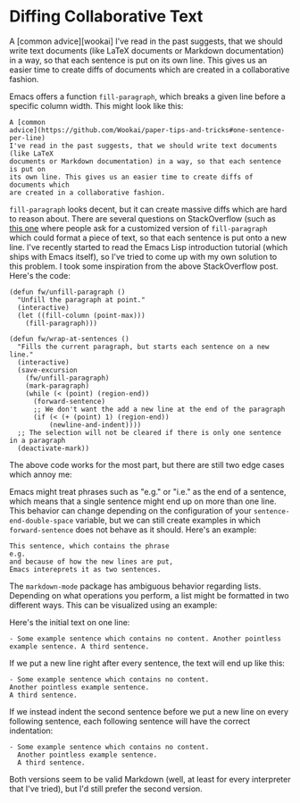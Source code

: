 # Diffing Collaborative Text

A [common advice][wookai] I've read in the past suggests, that we should write
text documents (like LaTeX documents or Markdown documentation) in a way, so
that each sentence is put on its own line. This gives us an easier time to
create diffs of documents which are created in a collaborative fashion.

Emacs offers a function `fill-paragraph`, which breaks a given line before a
specific column width. This might look like this:

``` plaintext
A [common
advice](https://github.com/Wookai/paper-tips-and-tricks#one-sentence-per-line)
I've read in the past suggests, that we should write text documents (like LaTeX
documents or Markdown documentation) in a way, so that each sentence is put on
its own line. This gives us an easier time to create diffs of documents which
are created in a collaborative fashion.
```

`fill-paragraph` looks decent, but it can create massive diffs which are hard to
reason about. There are several questions on StackOverflow (such as [this
one][stackoverflow] where people ask for a customized version of
`fill-paragraph` which could format a piece of text, so that each sentence is
put onto a new line. I've recently started to read the Emacs Lisp introduction
tutorial (which ships with Emacs itself), so I've tried to come up with my own
solution to this problem. I took some inspiration from the above StackOverflow
post. Here's the code:

``` emacs-lisp
(defun fw/unfill-paragraph ()
  "Unfill the paragraph at point."
  (interactive)
  (let ((fill-column (point-max)))
    (fill-paragraph)))

(defun fw/wrap-at-sentences ()
  "Fills the current paragraph, but starts each sentence on a new line."
  (interactive)
  (save-excursion
    (fw/unfill-paragraph)
    (mark-paragraph)
    (while (< (point) (region-end))
      (forward-sentence)
      ;; We don't want the add a new line at the end of the paragraph
      (if (< (+ (point) 1) (region-end))
          (newline-and-indent))))
  ;; The selection will not be cleared if there is only one sentence in a paragraph
  (deactivate-mark))
```

The above code works for the most part, but there are still two edge cases which
annoy me:

Emacs might treat phrases such as "e.g." or "i.e." as the end of a sentence,
which means that a single sentence might end up on more than one line. This
behavior can change depending on the configuration of your
`sentence-end-double-space` variable, but we can still create examples in which
`forward-sentence` does not behave as it should. Here's an example:

```
This sentence, which contains the phrase
e.g.
and because of how the new lines are put,
Emacs intereprets it as two sentences.
```

The `markdown-mode` package has ambiguous behavior regarding lists. Depending on
what operations you perform, a list might be formatted in two different ways.
This can be visualized using an example:

Here's the initial text on one line:

``` plaintext
- Some example sentence which contains no content. Another pointless example sentence. A third sentence.
```

If we put a new line right after every sentence, the text will end up like this:

``` plaintext
- Some example sentence which contains no content.
Another pointless example sentence.
A third sentence.
```

If we instead indent the second sentence before we put a new line on every
following sentence, each following sentence will have the correct indentation:

``` plaintext
- Some example sentence which contains no content.
  Another pointless example sentence.
  A third sentence.
```

Both versions seem to be valid Markdown (well, at least for every interpreter
that I've tried), but I'd still prefer the second version.

[wookay]: https://github.com/Wookai/paper-tips-and-tricks#one-sentence-per-line
[stackoverflow]: https://emacs.stackexchange.com/questions/443/editing-files-with-one-sentence-per-line

